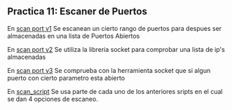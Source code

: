 ## Practica 11: Escaner de Puertos
En [scan port v1](./scan_portv1.py) Se escanean un cierto rango de puertos para despues ser almacenadas en una lista de Puertos Abiertos

En [scan port v2](./scan_portv2.py) Se utiliza la libreria socket  para comprobar una lista de ip's almacenadas

En [scan port v3](./scan_portv3.py) Se comprueba con la herramienta socket que si algun puerto con cierto parametro esta abierto

En [scan_script](./scan_script.py) Se usa parte de cada uno de los anteriores sripts en el cual se dan 4 opciones de escaneo.
